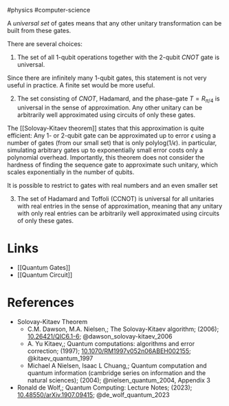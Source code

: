 #physics #computer-science 

A *universal set* of gates means that any other unitary transformation can be built from these gates. 

There are several choices:
1.  The set of all 1-qubit operations together with the 2-qubit $CNOT$ gate is universal.

Since there are infinitely many 1-qubit gates, this statement is not very useful in practice. A finite set would be more useful.

2. The set consisting of $CNOT$, Hadamard, and the phase-gate $T=R_{\pi/4}$ is universal in the sense of approximation.
   Any other unitary can be arbitrarily well approximated using circuits of only these gates.

The [[Solovay-Kitaev theorem]] states that this approximation is quite efficient:
Any 1- or 2-qubit gate can be approximated up to error $\epsilon$ using a number of gates (from our small set) that is only $\mathrm{polylog}(1/\epsilon)$. in particular, simulating arbitrary gates up to exponentially small error costs only a polynomial overhead. Importantly, this theorem does not consider the hardness of finding the sequence gate to approximate such unitary, which scales exponentially in the number of qubits.

It is possible to restrict to gates with real numbers and an even smaller set

3. The set of Hadamard and Toffoli (CCNOT) is universal for all unitaries with real entries in the sense of approximation, meaning that any unitary with only real entries can be arbitrarily well approximated using circuits of only these gates.

# Links
- [[Quantum Gates]]
- [[Quantum Circuit]]

# References
- Solovay-Kitaev Theorem
	-  C.M. Dawson, M.A. Nielsen,; The Solovay-Kitaev algorithm; (2006); [10.26421/QIC6.1-6](https://www.doi.org/10.26421/QIC6.1-6);  @dawson_solovay-kitaev_2006 
	- A. Yu Kitaev,; Quantum computations: algorithms and error correction; (1997); [10.1070/RM1997v052n06ABEH002155](https://www.doi.org/10.1070/RM1997v052n06ABEH002155);  @kitaev_quantum_1997 
	-  Michael A Nielsen, Isaac L Chuang,; Quantum computation and quantum information (cambridge series on information and the natural sciences); (2004);  @nielsen_quantum_2004, Appendix 3
-  Ronald de Wolf,; Quantum Computing: Lecture Notes; (2023); [10.48550/arXiv.1907.09415](https://www.doi.org/10.48550/arXiv.1907.09415);  @de_wolf_quantum_2023 
